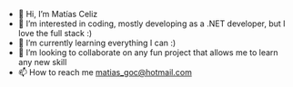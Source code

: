 - 👋 Hi, I’m Matías Celiz
- 👀 I’m interested in coding, mostly developing as a .NET developer, but I love the full stack :)
- 🌱 I’m currently learning everything I can :)
- 💞️ I’m looking to collaborate on any fun project that allows me to learn any new skill
- 📫 How to reach me matias_goc@hotmail.com

<!---
mojeda86/mojeda86 is a ✨ special ✨ repository because its `README.md` (this file) appears on your GitHub profile.
You can click the Preview link to take a look at your changes.
--->
